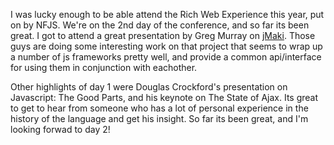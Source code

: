 I was lucky enough to be able attend the Rich Web Experience this year, put on by NFJS.  We're on the 2nd day of the conference, and so far its been great.  I got to attend a great presentation by Greg Murray on [jMaki][].  Those guys are doing some interesting work on that project that seems to wrap up a number of js frameworks pretty well, and provide a common api/interface for using them in conjunction with eachother.

Other highlights of day 1 were Douglas Crockford's presentation on Javascript: The Good Parts, and his keynote on The State of Ajax.  Its great to get to hear from someone who has a lot of personal experience in the history of the language and get his insight.  So far its been great, and I'm looking forwad to day 2!

[jMaki]: http://jmaki.com/
